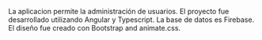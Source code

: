 


La aplicacion permite la administración de usuarios. El proyecto fue desarrollado utilizando Angular y Typescript. La  base de datos es Firebase.  
El diseño fue creado con Bootstrap and animate.css.